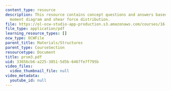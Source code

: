 ```yaml
---
content_type: resource
description: This resource contains concept questions and answers based on bending
  moment diagram and shear force distribution.
file: https://ol-ocw-studio-app-production.s3.amazonaws.com/courses/16-01-unified-engineering-i-ii-iii-iv-fall-2005-spring-2006/33656cb6a22538515d5b6467fe7f795b_prsm3.pdf
file_type: application/pdf
learning_resource_types: []
ocw_type: OCWFile
parent_title: Materials/Structures
parent_type: CourseSection
resourcetype: Document
title: prsm3.pdf
uid: 33656cb6-a225-3851-5d5b-6467fe7f795b
video_files:
  video_thumbnail_file: null
video_metadata:
  youtube_id: null
---
```

